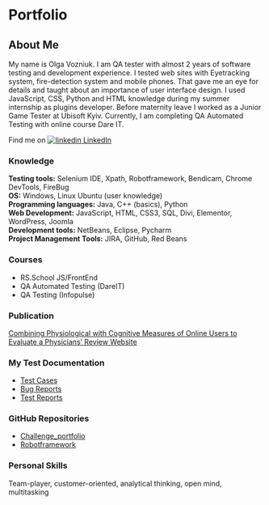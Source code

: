 # Portfolio
## About Me
My name is Olga Vozniuk. I am QA tester with almost 2 years of software testing and development experience. I tested web sites with
Eyetracking system, fire-detection system and mobile phones. That gave me an eye for details and taught about an
importance of user interface design. I used JavaScript, CSS, Python and HTML knowledge during my summer
internship as plugins developer. Before maternity leave I worked as a Junior Game Tester at Ubisoft Kyiv. Currently, I
am completing QA Automated Testing with online course Dare IT.

Find me on 
<a href="http://www.linkedin.com/in/olga-vozniuk" rel="nofollow noreferrer">
    <img src="https://i.stack.imgur.com/gVE0j.png" alt="linkedin"> LinkedIn
  </a>
### Knowledge
**Testing tools:** Selenium IDE, Xpath, Robotframework, Bendicam, Chrome DevTools, FireBug\
**OS:** Windows, Linux Ubuntu (user knowledge)\
**Programming languages:** Java, C++ (basics), Python\
**Web Development:** JavaScript, HTML, CSS3, SQL, Divi, Elementor, WordPress, Joomla\
**Development tools:** NetBeans, Eclipse, Pycharm\
**Project Management Tools:** JIRA, GitHub, Red Beans

### Courses
* RS.School JS/FrontEnd
* QA Automated Testing (DareIT)
* QA Testing (Infopulse) 

### Publication
[Combining Physiological with Cognitive Measures of Online Users to Evaluate a Physicians’ Review Website](https://www.researchgate.net/publication/300095232_Combining_Physiological_with_Cognitive_Measures_of_Online_Users_to_Evaluate_a_Physicians'_Review_Website)

### My Test Documentation

* [Test Cases](https://docs.google.com/document/d/1XsLMx-7auTC7j_88Ncec2CemMnr2ac25_9VvF9mJj5Q/edit?usp=sharing)
* [Bug Reports](https://docs.google.com/document/d/1y91WsuhxLfAMQ-I1F8upMmlHn8XMp-U_-Cmi9rf5GLg/edit?usp=sharing)
* [Test Reports](https://docs.google.com/document/d/1nplsFFZICb9EVLCoJRqeUSUxW_Znp0xEf_r01ZXUJWk/edit?usp=sharing)

### GitHub Repositories
* [Challenge_portfolio](https://github.com/sivosha/challenge_portfolio_pati)
* [Robotframework](https://github.com/sivosha/my_robotframework) 
### Personal Skills
Team-player, customer-oriented, analytical thinking, open mind, multitasking

